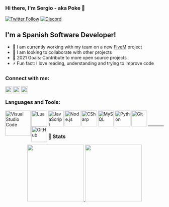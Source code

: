 ### Hi there, I'm Sergio - aka Poke 👋

[![Twitter Follow](https://img.shields.io/twitter/follow/PokeSerGG?color=1DA1F2&logo=twitter&style=for-the-badge)](https://twitter.com/intent/follow?original_referer=https%3A%2F%2Fgithub.com%2FPokeSer&screen_name=PokeSerGG)
[![Discord](https://img.shields.io/badge/Discord-Poke%234935-7289DA?logo=discord&style=for-the-badge)](https://discordapp.com/users/296733948619390980)

## I'm a Spanish Software Developer!

- 🌱 I am currently working with my team on a new [FiveM](https://github.com/citizenfx/fivem) project
- 👯 I am looking to collaborate with other projects
- 🥅 2021 Goals: Contribute to more open source projects
- ⚡ Fun fact: I love reading, understanding and trying to improve code

### Connect with me:

[<img align="left" alt="PokeSer | YouTube" width="22px" src="https://cdn.jsdelivr.net/npm/simple-icons@v3/icons/youtube.svg" />][youtube]
[<img align="left" alt="PokeSer | Twitter" width="22px" src="https://cdn.jsdelivr.net/npm/simple-icons@v3/icons/twitter.svg" />][twitter]
[<img align="left" alt="PokeSer | Instagram" width="22px" src="https://cdn.jsdelivr.net/npm/simple-icons@v3/icons/instagram.svg" />][instagram]

<br />

### Languages and Tools:

[<img align="left" alt="Visual Studio Code" width="80px" src="https://img.shields.io/badge/-Visual_Studio_Code-05122A?&logo=visual-studio-code" />][devrepositories]
[<img align="left" alt="Lua" width="50px" src="https://img.shields.io/badge/-Lua-05122A?&logo=lua" />][devrepositories]
[<img align="left" alt="JavaScript" width="50px" src="https://img.shields.io/badge/-JavaScript-05122A?&logo=JavaScript" />][devrepositories]
[<img align="left" alt="Node.js" width="50px" src="https://img.shields.io/badge/-Node.js-05122A?&logo=node.js" />][devrepositories]
[<img align="left" alt="CSharp" width="50px" src="https://img.shields.io/badge/-csharp-05122A?&logo=csharp" />][devrepositories]
[<img align="left" alt="MySQL" width="50px" src="https://img.shields.io/badge/-mysql-05122A?&logo=mysql" />][devrepositories]
[<img align="left" alt="Python" width="50px" src="https://img.shields.io/badge/-python-05122A?&logo=python" />][devrepositories]
[<img align="left" alt="Git" width="50px" src="https://img.shields.io/badge/-git-05122A?&logo=git" />][devrepositories]
[<img align="left" alt="GitHub" width="50px" src="https://img.shields.io/badge/-github-05122A?&logo=github" />][devrepositories]

<br />
<br />

---

### 📕 Stats

<p align="center">
<a href="https://github.com/PokeSer">
  <img height="180em" src="https://github-readme-stats-eight-theta.vercel.app/api?username=PokeSer&show_icons=true&theme=algolia&include_all_commits=true&count_private=true"/>
  <img height="180em" src="https://github-readme-stats-eight-theta.vercel.app/api/top-langs/?username=PokeSer&layout=compact&langs_count=8&theme=algolia"/>
</a>
</p>

[devrepositories]: https://github.com/PokeSer?tab=repositories
[twitter]: https://twitter.com/PokeSerGG
[youtube]: https://youtube.com/PokeSer
[instagram]: https://instagram.com/PokeSerGG
